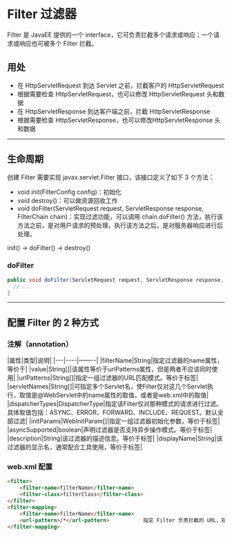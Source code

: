 # Filter 过滤器
Filter 是 JavaEE 提供的一个 interface，它可负责拦截多个请求或响应；一个请求或响应也可被多个 Filter 拦截。

## 用处
- 在 HttpServletRequest 到达 Servlet 之前，拦截客户的 HttpServletRequest
- 根据需要检查 HttpServletRequest，也可以修改 HttpServletRequest 头和数据
- 在 HttpServletResponse 到达客户端之前，拦截 HttpServletResponse
- 根据需要检查 HttpServletResponse，也可以修改HttpServletResponse 头和数据

---

## 生命周期
创建 Filter 需要实现 javax.servlet.Filter 接口，该接口定义了如下 3 个方法：
- void init(FilterConfig config)：初始化
- void destroy()：可以做资源回收工作
- void doFilter(ServletRequest request, ServletResponse response, FilterChain chain)：实现过滤功能，可以调用 chain.doFilter() 方法，执行该方法之前，是对用户请求的预处理，执行该方法之后，是对服务器响应进行后处理。

init() -> doFilter() -> destroy()

### doFilter
```java
public void doFilter(ServletRequest request, ServletResponse response, FilterChain chain) throws ServletException, IOException {
  // ...
}
```

---

## 配置 Filter 的 2 种方式

### 注解（annotation）
|属性|类型|说明|
|---|----|——--|
|filterName|String|指定过滤器的name属性，等价于<filter-name>|
|value|String[]|该属性等价于urlPatterns属性，但是两者不应该同时使用|
|urlPatterns|String[]|指定一组过滤器的URL匹配模式。等价于<url-pattern>标签|
|servletNames|String[]|可指定多个Servlet名，使Filter仅对这几个Servlet执行，取值是@WebServlet中的name属性的取值，或者是web.xml中<servlet-name>的取值|
|dispatcherTypes|DispatcherType|指定该Filter仅对那种模式的请求进行过滤。具体取值包括：ASYNC、ERROR、FORWARD、INCLUDE、REQUEST。默认全部过滤|
|initParams|WebInitParam[]|指定一组过滤器初始化参数，等价于<init-param>标签|
|asyncSupported|boolean|声明过滤器是否支持异步操作模式。等价于<async-supported>标签|
|description|String|该过滤器的描述信息。等价于<description>标签|
|displayName|String|该过滤器的显示名，通常配合工具使用，等价于<display-name>标签|
  

### web.xml 配置
```html
<filter>
    <filter-name>filterName</filter-name>
    <filter-class>filterClass</filter-class>
</filter>
<filter-mapping>
    <filter-name>filterName</filter-name>
    <url-pattern>/*</url-pattern>           指定 Filter 负责拦截的 URL，指定 url-pattern 为 /* 表示拦截所有用户请求
</filter-mapping>
```
